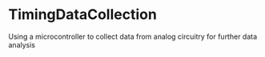 # TimingDataCollection
Using a microcontroller to collect data from analog circuitry for further data analysis
